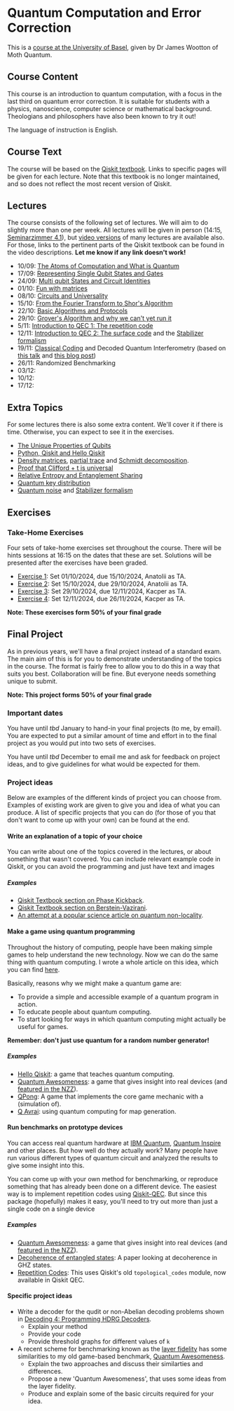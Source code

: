 # Quantum Computation and Error Correction

This is a [course at the University of Basel](https://vorlesungsverzeichnis.unibas.ch/de/semester-planung?id=286075), given by Dr James Wootton of Moth Quantum.

## Course Content

This course is an introduction to quantum computation, with a focus in the last third on quantum error correction. It is suitable for students with a physics, nanoscience, computer science or mathematical background. Theologians and philosophers have also been known to try it out!

The language of instruction is English.

## Course Text

The course will be based on the [Qiskit textbook](https://github.com/NCCR-SPIN/qiskit-textbook/blob/main/content/preface.ipynb). Links to specific pages will be given for each lecture. Note that this textbook is no longer maintained, and so does not reflect the most recent version of Qiskit.

## Lectures

The course consists of the following set of lectures. We will aim to do slightly more than one per week. All lectures will be given in person (14:15, [Seminarzimmer 4.1](https://vorlesungsverzeichnis.unibas.ch/ajax/room.cfm?id=8210)), but [video versions](https://www.youtube.com/playlist?list=PLaU1vYImkPDxyqJ6zHAs8W92fYKsfXsV-) of many lectures are available also. For those, links to the pertinent parts of the Qiskit textbook can be found in the video descriptions. **Let me know if any link doesn't work!**

* 10/09: [The Atoms of Computation and What is Quantum](https://youtu.be/myzcjukQUFc)
* 17/09: [Representing Single Qubit States and Gates](https://www.youtube.com/watch?v=GdRt8vO9xY8)
* 24/09: [Multi qubit States and Circuit Identities](https://www.youtube.com/watch?v=pzkeypXaQ-Q)
* 01/10: [Fun with matrices](https://www.youtube.com/watch?v=e7NTozZMRqk)
* 08/10: [Circuits and Universality](https://www.youtube.com/watch?v=E53mfGrV8ek)
* 15/10: [From the Fourier Transform to Shor's Algorithm](https://www.youtube.com/watch?v=WqgNu8ZziPQ)
* 22/10: [Basic Algorithms and Protocols](https://www.youtube.com/watch?v=fNOEVXQKv9M)
* 29/10: [Grover's Algorithm and why we can't yet run it](https://www.youtube.com/watch?v=YfFp3K4cAF4)
* 5/11: [Introduction to QEC 1: The repetition code](https://www.youtube.com/watch?v=AuDfq7j_W7E&list=PLaU1vYImkPDxyqJ6zHAs8W92fYKsfXsV-&index=10)
* 12/11: [Introduction to QEC 2: The surface code](https://www.youtube.com/watch?v=IdZkxX-Qank&list=PLaU1vYImkPDxyqJ6zHAs8W92fYKsfXsV-&index=11) and the [Stabilizer formalism](https://github.com/quantumjim/Quantum-Computation-course-Basel/blob/main/QI_course/9_Stabilizer_Formalism.pdf)
* 19/11: [Classical Coding](extra_resources/Classical%20Coding.pdf) and Decoded Quantum Interferometry (based on [this talk](https://www.youtube.com/watch?v=mA4kdOPOFLM&list=PLgKuh-lKre10gQ2WmHimdr4Bqa3uE8yhX&index=3) and [this blog post](https://dabacon.org/pontiff/2024/10/29/new-quantum-algorithm-dance-dqi-edition/))
* 26/11: Randomized Benchmarking
* 03/12: 
* 10/12: 
* 17/12: 


## Extra Topics

For some lectures there is also some extra content. We'll cover it if there is time. Otherwise, you can expect to see it in the exercises.

* [The Unique Properties of Qubits](extra_resources/unique-properties-qubits.ipynb)
* [Python, Qiskit and Hello Qiskit](https://youtu.be/mMJtw-vFXC4)
* [Density matrices](https://github.com/quantumjim/Quantum-Computation-course-Basel/blob/main/QI_course/2_The_Qubit.pdf), [partial trace](https://github.com/quantumjim/Quantum-Computation-course-Basel/blob/main/QI_course/3_Quantum_Information.pdf) and [Schmidt decomposition](https://github.com/quantumjim/Quantum-Computation-course-Basel/blob/main/QI_course/6_Quantum_Correlations_part_1.pdf).
* [Proof that Clifford + t is universal](https://github.com/quantumjim/Quantum-Computation-course-Basel/blob/main/extra_resources/Lecture%206%20(2013%20version).pdf)
* [Relative Entropy and Entanglement Sharing](https://github.com/quantumjim/Quantum-Computation-course-Basel/blob/main/QI_course/7_Quantum_Correlations_part_2.pdf)
* [Quantum key distribution](https://github.com/NCCR-SPIN/qiskit-textbook/blob/main/content/ch-algorithms/quantum-key-distribution.ipynb)
* [Quantum noise](https://github.com/quantumjim/Quantum-Computation-course-Basel/blob/main/QI_course/8_Quantum_Noise.pdf) and [Stabilizer formalism](https://github.com/quantumjim/Quantum-Computation-course-Basel/blob/main/QI_course/9_Stabilizer_Formalism.pdf)


## Exercises

### Take-Home Exercises

Four sets of take-home exercises set throughout the course. There will be hints sessions at 16:15 on the dates that these are set. Solutions will be presented after the exercises have been graded.

* [Exercise 1](exercises/Exercise1.ipynb): Set 01/10/2024, due 15/10/2024, Anatolii as TA.
* [Exercise 2](exercises/Exercise2.ipynb): Set 15/10/2024, due 29/10/2024, Anatolii as TA.
* [Exercise 3](exercises/Exercise3.ipynb): Set 29/10/2024, due 12/11/2024, Kacper as TA.
* [Exercise 4](exercises/Exercise4.ipynb): Set 12/11/2024, due 26/11/2024, Kacper as TA.



**Note: These exercises form 50% of your final grade**

## Final Project

As in previous years, we'll have a final project instead of a standard exam. The main aim of this is for you to demonstrate understanding of the topics in the course. The format is fairly free to allow you to do this in a way that suits you best. Collaboration will be fine. But everyone needs something unique to submit.

**Note: This project forms 50% of your final grade**

### Important dates

You have until *tbd* January to hand-in your final projects (to me, by email). You are expected to put a similar amount of time and effort in to the final project as you would put into two sets of exercises.

You have until *tbd* December to email me and ask for feedback on project ideas, and to give guidelines for what would be expected for them.

### Project ideas

Below are examples of the different kinds of project you can choose from. Examples of existing work are given to give you and idea of what you can produce. A list of specific projects that you can do (for those of you that don't want to come up with your own) can be found at the end.

#### Write an explanation of a topic of your choice

You can write about one of the topics covered in the lectures, or about something that wasn't covered. You can include relevant example code in Qiskit, or you can avoid the programming and just have text and images

##### Examples

* [Qiskit Textbook section on Phase Kickback](https://qiskit.org/textbook/ch-gates/phase-kickback.html).
* [Qiskit Textbook section on Berstein-Vazirani](https://qiskit.org/textbook/ch-algorithms/bernstein-vazirani.html).
* [An attempt at a popular science article on quantum non-locality](https://bullshit.ist/some-quantum-weirdness-with-the-simplest-maths-possible-446d33046cf7).


#### Make a game using quantum programming

Throughout the history of computing, people have been making simple games to help understand the new technology. Now we can do the same thing with quantum computing. I wrote a whole article on this idea, which you can find [here](https://medium.com/@decodoku/games-computers-and-quantum-84bfdd2c0fe0).

Basically, reasons why we might make a quantum game are:
* To provide a simple and accessible example of a quantum program in action.
* To educate people about quantum computing.
* To start looking for ways in which quantum computing might actually be useful for games.

**Remember: don't just use quantum for a random number generator!**

##### Examples

* [Hello Qiskit](https://qiskit.org/textbook/ch-ex/hello-qiskit.html): a game that teaches quantum computing.
* [Quantum Awesomeness](https://github.com/decodoku/A_Game_to_Benchmark_Quantum_Computers/blob/master/README.md): a game that gives insight into real devices (and [featured in the NZZ](https://www.nzz.ch/wissenschaft/games-with-james-ld.1367435)).
* [QPong](https://www.youtube.com/watch?v=a1NZC5rqQD8): A game that implements the core game mechanic with a (simulation of).
* [Q Avrai](https://github.com/quantumjim/Q_Avrai/blob/master/papers/CoG/main.pdf): using quantum computing for map generation.


#### Run benchmarks on prototype devices

You can access real quantum hardware at [IBM Quantum](quantum-computing.ibm.com/), [Quantum Inspire](https://www.quantum-inspire.com/) and other places. But how well do they actually work? Many people have run various different types of quantum circuit and analyzed the results to give some insight into this.

You can come up with your own method for benchmarking, or reproduce something that has already been done on a different device. The easiest way is to implement repetition codes using [Qiskit-QEC]([https://github.com/quantumjim/TopologicalCodesTutorial/blob/main/README.md](https://github.com/qiskit-community/qiskit-qec/blob/main/README.md)). But since this package (hopefully) makes it easy, you'll need to try out more than just a single code on a single device

##### Examples

* [Quantum Awesomeness](https://github.com/Qiskit/qiskit-community-tutorials/blob/master/games/quantum_awesomeness.ipynb): a game that gives insight into real devices (and [featured in the NZZ](https://www.nzz.ch/wissenschaft/games-with-james-ld.1367435)).
* [Decoherence of entangled states](https://arxiv.org/abs/1712.07080): A paper looking at decoherence in GHZ states.
* [Repetition Codes](https://arxiv.org/abs/2004.11037): This uses Qiskit's old `topological_codes` module, now available in Qiskit QEC.

#### Specific project ideas

* Write a decoder for the qudit or non-Abelian decoding problems shown in [Decoding 4: Programming HDRG Decoders](https://github.com/quantumjim/qec_lectures/blob/main/lecture-4.ipynb).
    - Explain your method
    - Provide your code
    - Provide threshold graphs for different values of `k`
* A recent scheme for benchmarking known as the [layer fidelity](https://arxiv.org/abs/2311.05933) has some similarities to my old game-based benchmark, [Quantum Awesomeness](https://github.com/decodoku/A_Game_to_Benchmark_Quantum_Computers/blob/master/README.md).
    - Explain the two approaches and discuss their similarties and differences.
    - Propose a new 'Quantum Awesomeness', that uses some ideas from the layer fidelity.
    - Produce and explain some of the basic circuits required for your idea.
